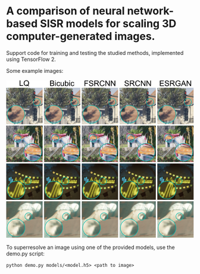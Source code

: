 # A comparison of neural network-based SISR models for scaling 3D computer-generated images.
Support code for training and testing the studied methods, implemented using TensorFlow 2.

Some example images:
<br />
<br />
![Example images](examples/demo.svg)

To superresolve an image using one of the provided models, use the demo.py script:

```
python demo.py models/<model.h5> <path to image>
```
